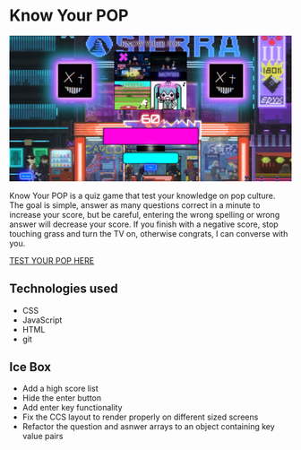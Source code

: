 # **Know Your POP**
![GAME!!](./assets/gamepic.PNG)

Know Your POP is a quiz game that test your knowledge on pop culture. The goal is simple, answer as many questions correct in a minute to increase your score, but be careful, entering the wrong spelling or wrong answer will decrease your score. If you finish with a negative score, stop touching grass and turn the TV on, otherwise congrats, I can converse with you.

[TEST YOUR POP HERE](https://know-your-pop.netlify.app)

## **Technologies used**

- CSS
- JavaScript
- HTML
- git

## **Ice Box**

- Add a high score list
- Hide the enter button
- Add enter key functionality
- Fix the CCS layout to render properly on different sized screens
- Refactor the question and asnwer arrays to an object containing key value pairs
